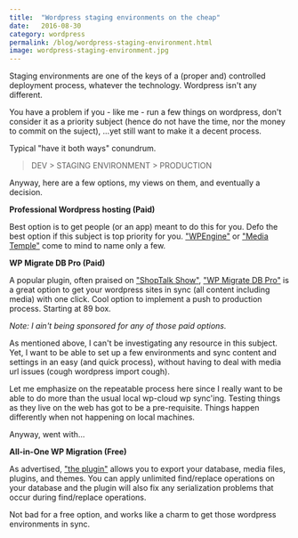 ```yaml
---
title:  "Wordpress staging environments on the cheap"
date:   2016-08-30
category: wordpress
permalink: /blog/wordpress-staging-environment.html
image: wordpress-staging-environment.jpg
---
```

Staging environments are one of the keys of a (proper and) controlled deployment process, whatever the technology. Wordpress isn't any different.

You have a problem if you - like me - run a few things on wordpress, don't consider it as a priority subject (hence do not have the time, nor the money to commit on the suject), ...yet still want to make it a decent process. 

Typical "have it both ways" conundrum.

> DEV > STAGING ENVIRONMENT > PRODUCTION

Anyway, here are a few options, my views on them, and eventually a decision.

**Professional Wordpress hosting (Paid)**

Best option is to get people (or an app) meant to do this for you. Defo the best option if this subject is top priority for you. ["WPEngine"](https://wpengine.com/support/staging/) or ["Media Temple"](https://mediatemple.net/community/products/wordpress/204645480/staging-sites-for-your-wordpress-hosting-service) come to mind to name only a few.

**WP Migrate DB Pro (Paid)**

A popular plugin, often praised on ["ShopTalk Show"](http://shoptalkshow.com/), ["WP Migrate DB Pro"](https://deliciousbrains.com/wp-migrate-db-pro/pricing/) is a great option to get your wordpress sites in sync (all content including media) with one click. Cool option to implement a push to production process. Starting at 89 box.

*Note: I ain't being sponsored for any of those paid options.*

As mentioned above, I can't be investigating any resource in this subject. Yet, I want to be able to set up a few environments and sync content and settings in an easy (and quick process), without having to deal with media url issues (cough wordpress import cough).

Let me emphasize on the repeatable process here since I really want to be able to do more than the usual local wp-cloud wp sync'ing. Testing things as they live on the web has got to be a pre-requisite. Things happen differently when not happening on local machines.

Anyway, went with...

**All-in-One WP Migration (Free)**

As advertised, ["the plugin"](https://wordpress.org/plugins/all-in-one-wp-migration/) allows you to export your database, media files, plugins, and themes. You can apply unlimited find/replace operations on your database and the plugin will also fix any serialization problems that occur during find/replace operations.

Not bad for a free option, and works like a charm to get those wordpress environments in sync.